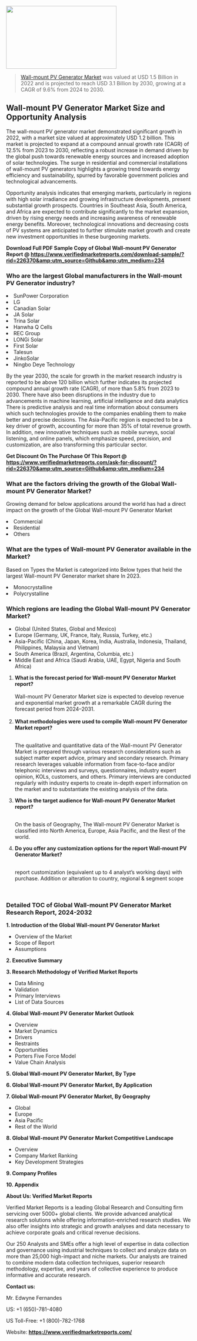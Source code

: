 
<img src="https://ffe5etoiles.com/wp-content/uploads/2024/12/MST1-300x171.png" alt="" width="300" height="171" class="alignnone size-medium wp-image-20088" /><blockquote><p><p><a href="https://www.verifiedmarketreports.com/download-sample/?rid=226370&utm_source=Github&utm_medium=234" target="_blank">Wall-mount PV Generator Market</a> was valued at USD 1.5 Billion in 2022 and is projected to reach USD 3.1 Billion by 2030, growing at a CAGR of 9.6% from 2024 to 2030.</p></blockquote><p><h2>Wall-mount PV Generator Market Size and Opportunity Analysis</h2><p>The wall-mount PV generator market demonstrated significant growth in 2022, with a market size valued at approximately USD 1.2 billion. This market is projected to expand at a compound annual growth rate (CAGR) of 12.5% from 2023 to 2030, reflecting a robust increase in demand driven by the global push towards renewable energy sources and increased adoption of solar technologies. The surge in residential and commercial installations of wall-mount PV generators highlights a growing trend towards energy efficiency and sustainability, spurred by favorable government policies and technological advancements.</p><p>Opportunity analysis indicates that emerging markets, particularly in regions with high solar irradiance and growing infrastructure developments, present substantial growth prospects. Countries in Southeast Asia, South America, and Africa are expected to contribute significantly to the market expansion, driven by rising energy needs and increasing awareness of renewable energy benefits. Moreover, technological innovations and decreasing costs of PV systems are anticipated to further stimulate market growth and create new investment opportunities in these burgeoning markets.</p></p><p class=""><strong>Download Full PDF Sample Copy of Global Wall-mount PV Generator Report @ <a href="https://www.verifiedmarketreports.com/download-sample/?rid=226370&amp;utm_source=Github&amp;utm_medium=234" target="_blank">https://www.verifiedmarketreports.com/download-sample/?rid=226370&amp;utm_source=Github&amp;utm_medium=234</a></strong></p><h3 id="" class="">Who are the largest Global manufacturers in the Wall-mount PV Generator industry?</h3><p><li>SunPower Corporation</li><li> LG</li><li> Canadian Solar</li><li> JA Solar</li><li> Trina Solar</li><li> Hanwha Q Cells</li><li> REC Group</li><li> LONGi Solar</li><li> First Solar</li><li> Talesun</li><li> JinkoSolar</li><li> Ningbo Deye Technology</li></p><div class=""><div class="" dir="" data-message-author-role="" data-message-id="" data-message-model-slug=""><div class=""><div class=""><div class=""><div class="" dir="" data-message-author-role="" data-message-id="" data-message-model-slug=""><div class=""><div class=""><p>By the year 2030, the scale for growth in the market research industry is reported to be above 120 billion which further indicates its projected compound annual growth rate (CAGR), of more than 5.8% from 2023 to 2030. There have also been disruptions in the industry due to advancements in machine learning, artificial intelligence and data analytics There is predictive analysis and real time information about consumers which such technologies provide to the companies enabling them to make better and precise decisions. The Asia-Pacific region is expected to be a key driver of growth, accounting for more than 35% of total revenue growth. In addition, new innovative techniques such as mobile surveys, social listening, and online panels, which emphasize speed, precision, and customization, are also transforming this particular sector.</p><p><strong>Get Discount On The Purchase Of This Report @&nbsp; <a href="https://www.verifiedmarketreports.com/ask-for-discount/?rid=226370&amp;utm_source=Github&amp;utm_medium=234" target="_blank">https://www.verifiedmarketreports.com/ask-for-discount/?rid=226370&amp;utm_source=Github&amp;utm_medium=234</a></strong></p></div></div></div></div></div></div></div></div><h3 id="" class="">What are the factors driving the growth of the Global Wall-mount PV Generator Market?</h3><p id="" class="">Growing demand for below applications around the world has had a direct impact on the growth of the Global Wall-mount PV Generator Market</p><p id="" class=""><li>Commercial</li><li> Residential</li><li> Others</li></p><h3 id="" class="">What are the types of Wall-mount PV Generator available in the Market?</h3><p id="" class="">Based on Types the Market is categorized into Below types that held the largest Wall-mount PV Generator market share In 2023.</p><p id="" class=""><li>Monocrystalline</li><li> Polycrystalline</li></p><h3 id="" class="">Which regions are leading the Global Wall-mount PV Generator Market?</h3><ul><li>Global (United States, Global and Mexico)</li><li>Europe (Germany, UK, France, Italy, Russia, Turkey, etc.)</li><li>Asia-Pacific (China, Japan, Korea, India, Australia, Indonesia, Thailand, Philippines, Malaysia and Vietnam)</li><li>South America (Brazil, Argentina, Columbia, etc.)</li><li>Middle East and Africa (Saudi Arabia, UAE, Egypt, Nigeria and South Africa)</li></ul><p><ol><li><strong>What is the forecast period for Wall-mount PV Generator Market report?<br /></strong><br /><span data-sheets-root="1" data-sheets-value="{&quot;1&quot;:2,&quot;2&quot;:&quot;XXXX size is expected to develop revenue and exponential market growth at a remarkable CAGR during the forecast period from 2024&ndash;2030.&quot;}" data-sheets-userformat="{&quot;2&quot;:12674,&quot;4&quot;:{&quot;1&quot;:2,&quot;2&quot;:16776960},&quot;10&quot;:2,&quot;11&quot;:0,&quot;15&quot;:&quot;Arial&quot;,&quot;16&quot;:12}">Wall-mount PV Generator Market size is expected to develop revenue and exponential market growth at a remarkable CAGR during the forecast period from 2024&ndash;2031.</span><br /><br /></li><li><strong>What methodologies were used to compile Wall-mount PV Generator Market report?<br /><br /></strong><p>The qualitative and quantitative data of the&nbsp;Wall-mount PV Generator Market is prepared through various research considerations such as subject matter expert advice, primary and secondary research. Primary research leverages valuable information from face-to-face and/or telephonic interviews and surveys, questionnaires, industry expert opinion, KOLs, customers, and others. Primary interviews are conducted regularly with industry experts to create in-depth expert information on the market and to substantiate the existing analysis of the data.&nbsp;</p></li><li><strong>Who is the target audience for Wall-mount PV Generator Market report?<br /><br /></strong><p>On the basis of Geography, The&nbsp;Wall-mount PV Generator Market is classified into North America, Europe, Asia Pacific, and the Rest of the world.</p></li><li><strong>Do you offer any customization options for the report Wall-mount PV Generator Market?<br /><br /></strong><p>report customization (equivalent up to 4 analyst&rsquo;s working days) with purchase. Addition or alteration to country, regional &amp; segment scope</p><p>&nbsp;</p></li></ol></p><h3 id="" class="">Detailed TOC of Global Wall-mount PV Generator Market Research Report, 2024-2032</h3><p id="" class=""><strong>1. Introduction of the Global Wall-mount PV Generator Market</strong></p><ul><li>Overview of the Market</li><li>Scope of Report</li><li>Assumptions</li></ul><p id="" class=""><strong>2. Executive Summary</strong></p><p id="" class=""><strong>3. Research Methodology of&nbsp;Verified Market Reports</strong></p><ul><li>Data Mining</li><li>Validation</li><li>Primary Interviews</li><li>List of Data Sources</li></ul><p id="" class=""><strong>4. Global Wall-mount PV Generator Market Outlook</strong></p><ul><li>Overview</li><li>Market Dynamics</li><li>Drivers</li><li>Restraints</li><li>Opportunities</li><li>Porters Five Force Model</li><li>Value Chain Analysis</li></ul><p id="" class=""><strong>5. Global Wall-mount PV Generator Market, By&nbsp;Type</strong></p><p id="" class=""><strong>6. Global Wall-mount PV Generator Market, By Application</strong></p><p id="" class=""><strong>7. Global Wall-mount PV Generator Market, By Geography</strong></p><ul><li>Global</li><li>Europe</li><li>Asia Pacific</li><li>Rest of the World</li></ul><p id="" class=""><strong>8. Global Wall-mount PV Generator Market Competitive Landscape</strong></p><ul><li>Overview</li><li>Company Market Ranking</li><li>Key Development Strategies</li></ul><p id="" class=""><strong>9. Company Profiles</strong></p><p id="" class=""><strong>10. Appendix</strong></p><p id="" class=""><strong>About Us: Verified Market Reports</strong></p><p id="" class="">Verified Market Reports is a leading Global Research and Consulting firm servicing over 5000+ global clients. We provide advanced analytical research solutions while offering information-enriched research studies. We also offer insights into strategic and growth analyses and data necessary to achieve corporate goals and critical revenue decisions.</p><p id="" class="">Our 250 Analysts and SMEs offer a high level of expertise in data collection and governance using industrial techniques to collect and analyze data on more than 25,000 high-impact and niche markets. Our analysts are trained to combine modern data collection techniques, superior research methodology, expertise, and years of collective experience to produce informative and accurate research.</p><p id="" class=""><strong>Contact us:</strong></p><p id="" class="">Mr. Edwyne Fernandes</p><p id="" class="">US: +1 (650)-781-4080</p><p id="" class="">US Toll-Free: +1 (800)-782-1768</p><p id="" class="">Website: <a target="" data-test-app-aware-link=""><strong>https://www.verifiedmarketreports.com/</strong></a></p>
